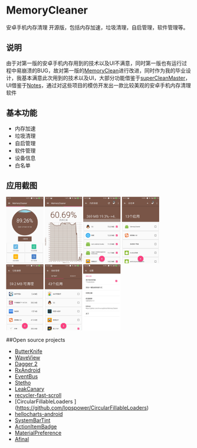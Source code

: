 # MemoryCleaner
安卓手机内存清理 开源版，包括内存加速，垃圾清理，自启管理，软件管理等。 <br> 

## 说明
由于对第一版的安卓手机内存用到的技术以及UI不满意，同时第一版也有运行过程中易崩溃的BUG，故对第一版的[MemoryClean](https://github.com/towavephone/MemoryClean)进行改进，同时作为我的毕业设计，我基本满意此次用到的技术以及UI，大部分功能借鉴于[superCleanMaster](https://github.com/joyoyao/superCleanMaster)，UI借鉴于[Notes](https://github.com/lguipeng/Notes)，通过对这些项目的模仿开发出一款比较美观的安卓手机内存清理软件

## 基本功能
* 内存加速
* 垃圾清理
* 自启管理
* 软件管理
* 设备信息
* 白名单<br>

## 应用截图
<img src="./screenshot/screenshot_0.jpg" width="20%" height="20%">
<img src="./screenshot/screenshot_1.jpg" width="20%" height="20%"> 
<img src="./screenshot/screenshot_2.jpg" width="20%" height="20%"> 
<img src="./screenshot/screenshot_3.jpg" width="20%" height="20%"> 
<img src="./screenshot/screenshot_4.jpg" width="20%" height="20%"> 
<img src="./screenshot/screenshot_5.jpg" width="20%" height="20%"> 
<img src="./screenshot/screenshot_6.jpg" width="20%" height="20%"> 


##Open source projects
* [ButterKnife](http://jakewharton.github.io/butterknife/)   
* [WaveView](https://github.com/john990/WaveView) 
* [Dagger 2](https://github.com/google/dagger) 
* [RxAndroid](https://github.com/ReactiveX/RxAndroid) 
* [EventBus](https://github.com/greenrobot/EventBus) 
* [Stetho](https://github.com/facebook/stetho) 
* [LeakCanary](https://github.com/square/leakcanary) 
* [recycler-fast-scroll](https://github.com/plusCubed/recycler-fast-scroll) 
* [CircularFillableLoaders []() ](https://github.com/lopspower/CircularFillableLoaders) 
* [hellocharts-android](https://github.com/lecho/hellocharts-android) 
* [SystemBarTint](https://github.com/jgilfelt/SystemBarTint) 
* [ActionItemBadge](https://github.com/mikepenz/Android-ActionItemBadge) 
* [MaterialPreference](https://github.com/jenzz/Android-MaterialPreference) 
* [Afinal](https://github.com/yangfuhai/afinal)

